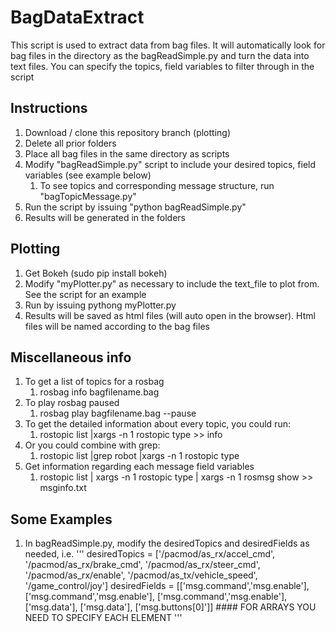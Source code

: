 # BagDataExtract
This script is used to extract data from bag files. It will automatically look for bag files in the directory as the bagReadSimple.py and turn the data into text files. You can specify the topics, field variables to filter through in the script

## Instructions
1. Download / clone this repository branch (plotting)
1. Delete all prior folders 
1. Place all bag files in the same directory as scripts
1. Modify "bagReadSimple.py" script to include your desired topics, field variables (see example below)
	1. To see topics and corresponding message structure, run "bagTopicMessage.py" 
1. Run the script by issuing "python bagReadSimple.py"
1. Results will be generated in the folders

## Plotting
1. Get Bokeh (sudo pip install bokeh)
1. Modify "myPlotter.py" as necessary to include the text_file to plot from. See the script for an example
1. Run by issuing pythong myPlotter.py
1. Results will be saved as html files (will auto open in the browser). Html files will be named according to the bag files


## Miscellaneous info
1. To get a list of topics for a rosbag
	1. rosbag info bagfilename.bag
1. To play rosbag paused
	1. rosbag play bagfilename.bag --pause
1. To get the detailed information about every topic, you could run:
	1. rostopic list |xargs -n 1 rostopic type >> info
1. Or you could combine with grep:
	1. rostopic list |grep robot |xargs -n 1 rostopic type
1. Get information regarding each message field variables
	1. rostopic list | xargs -n 1 rostopic type | xargs -n 1 rosmsg show >> msginfo.txt

## Some Examples
1. In bagReadSimple.py, modify the desiredTopics and desiredFields as needed, i.e.
'''
desiredTopics = ['/pacmod/as_rx/accel_cmd',
	         '/pacmod/as_rx/brake_cmd',
		 '/pacmod/as_rx/steer_cmd',
                 '/pacmod/as_rx/enable',
                 '/pacmod/as_tx/vehicle_speed',
		 '/game_control/joy']
desiredFields = [['msg.command','msg.enable'],
		 ['msg.command','msg.enable'],
		 ['msg.command','msg.enable'],
                 ['msg.data'],
                 ['msg.data'],
		 ['msg.buttons[0]']]	#### FOR ARRAYS YOU NEED TO SPECIFY EACH ELEMENT
'''


